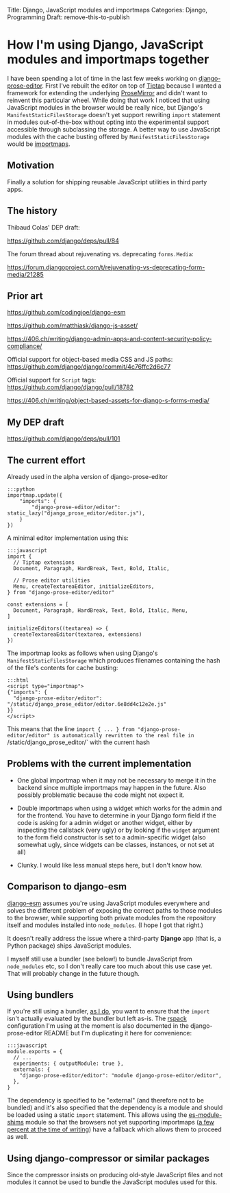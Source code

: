 Title: Django, JavaScript modules and importmaps
Categories: Django, Programming
Draft: remove-this-to-publish

# How I'm using Django, JavaScript modules and importmaps together

I have been spending a lot of time in the last few weeks working on
[django-prose-editor](https://github.com/matthiask/django-prose-editor/). First
I've rebuilt the editor on top of
[Tiptap](https://406.ch/writing/rebuilding-django-prose-editor-from-the-ground-up/)
because I wanted a framework for extending the underlying
[ProseMirror](https://prosemirror.net/) and didn't want to reinvent this
particular wheel. While doing that work I noticed that using JavaScript modules
in the browser would be really nice, but Django's `ManifestStaticFilesStorage`
doesn't yet support rewriting `import` statement in modules out-of-the-box
without opting into the experimental support accessible through subclassing the
storage. A better way to use JavaScript modules with the cache busting offered
by `ManifestStaticFilesStorage` would be
[importmaps](https://developer.mozilla.org/en-US/docs/Web/HTML/Element/script/type/importmap).



## Motivation

Finally a solution for shipping reusable JavaScript utilities in third party
apps.


## The history

Thibaud Colas' DEP draft:

https://github.com/django/deps/pull/84

The forum thread about rejuvenating vs. deprecating `forms.Media`:

https://forum.djangoproject.com/t/rejuvenating-vs-deprecating-form-media/21285


## Prior art

https://github.com/codingjoe/django-esm

https://github.com/matthiask/django-js-asset/

https://406.ch/writing/django-admin-apps-and-content-security-policy-compliance/

Official support for object-based media CSS and JS paths:
https://github.com/django/django/commit/4c76ffc2d6c77

Official support for `Script` tags:
https://github.com/django/django/pull/18782


https://406.ch/writing/object-based-assets-for-django-s-forms-media/

## My DEP draft

https://github.com/django/deps/pull/101


## The current effort

Already used in the alpha version of django-prose-editor

    :::python
    importmap.update({
        "imports": {
            "django-prose-editor/editor": static_lazy("django_prose_editor/editor.js"),
        }
    })

A minimal editor implementation using this:

    :::javascript
    import {
      // Tiptap extensions
      Document, Paragraph, HardBreak, Text, Bold, Italic,

      // Prose editor utilities
      Menu, createTextareaEditor, initializeEditors,
    } from "django-prose-editor/editor"

    const extensions = [
      Document, Paragraph, HardBreak, Text, Bold, Italic, Menu,
    ]

    initializeEditors((textarea) => {
      createTextareaEditor(textarea, extensions)
    })


The importmap looks as follows when using Django's `ManifestStaticFilesStorage`
which produces filenames containing the hash of the file's contents for cache
busting:

    :::html
    <script type="importmap">
    {"imports": {
      "django-prose-editor/editor": "/static/django_prose_editor/editor.6e8dd4c12e2e.js"
    }}
    </script>

This means that the line `import { ... } from "django-prose-editor/editor" is automatically rewritten to the real file in `/static/django_prose_editor/` with the current hash


## Problems with the current implementation

- One global importmap when it may not be necessary to merge it in the backend
  since multiple importmaps may happen in the future. Also possibly problematic
  because the code might not expect it.

- Double importmaps when using a widget which works for the admin and for the
  frontend. You have to determine in your Django form field if the code is
  asking for a admin widget or another widget, either by inspecting the
  callstack (very ugly) or by looking if the `widget` argument to the form
  field constructor is set to a admin-specific widget (also somewhat ugly,
  since widgets can be classes, instances, or not set at all)

- Clunky. I would like less manual steps here, but I don't know how.


## Comparison to django-esm

[django-esm](https://github.com/codingjoe/django-esm) assumes you're using
JavaScript modules everywhere and solves the different problem of exposing the
correct paths to those modules to the browser, while supporting both private
modules from the repository itself and modules installed into `node_modules`.
(I hope I got that right.)

It doesn't really address the issue where a third-party **Django** app (that
is, a Python package) ships JavaScript modules.

I myself still use a bundler (see below!) to bundle JavaScript from
`node_modules` etc, so I don't really care too much about this use case yet.
That will probably change in the future though.


## Using bundlers

If you're still using a bundler, [as I do](https://rspack.dev/), you want to
ensure that the `import` isn't actually evaluated by the bundler but left
as-is. The [rspack](https://rspack.dev/) configuration I'm using at the moment
is also documented in the django-prose-editor README but I'm duplicating it
here for convenience:

    :::javascript
    module.exports = {
      // ...
      experiments: { outputModule: true },
      externals: {
        "django-prose-editor/editor": "module django-prose-editor/editor",
      },
    }

The dependency is specified to be "external" (and therefore not to be bundled)
and it's also specified that the dependency is a module and should be loaded
using a static `import` statement. This allows using the
[es-module-shims](https://github.com/guybedford/es-module-shims) module so that
the browsers not yet supporting importmaps ([a few percent at the time of
writing](https://caniuse.com/import-maps)) have a fallback which allows them to
proceed as well.


## Using django-compressor or similar packages

Since the compressor insists on producing old-style JavaScript files and not
modules it cannot be used to bundle the JavaScript modules used for this.
